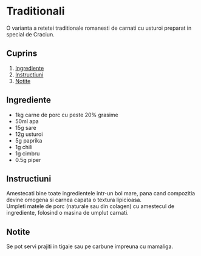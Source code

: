 # Traditionali

O varianta a retetei traditionale romanesti de carnati cu usturoi preparat in special de Craciun.  

## Cuprins

1. [Ingrediente](#ingrediente)
2. [Instructiuni](#instructiuni)
3. [Notite](#notite)

## Ingrediente

- 1kg carne de porc cu peste 20% grasime
- 50ml apa
- 15g sare
- 12g usturoi
- 5g paprika
- 1g chili
- 1g cimbru
- 0.5g piper

## Instructiuni

Amestecati bine toate ingredientele intr-un bol mare, pana cand compozitia devine omogena si carnea capata o textura lipicioasa.  
Umpleti matele de porc (naturale sau din colagen) cu amestecul de ingrediente, folosind o masina de umplut carnati.

## Notite

Se pot servi prajiti in tigaie sau pe carbune impreuna cu mamaliga.
